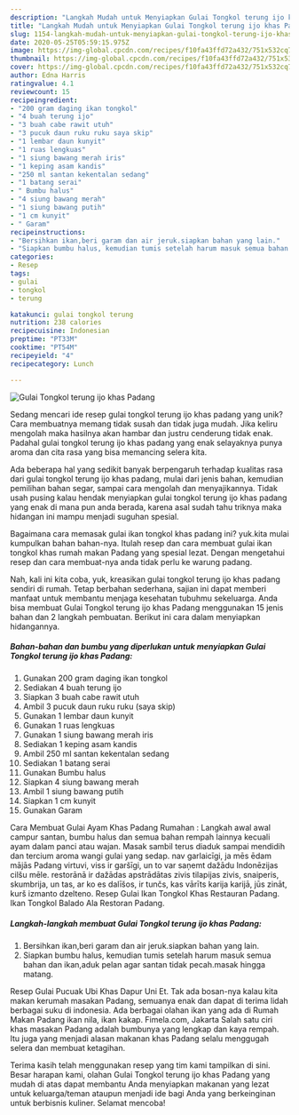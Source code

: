 ```yaml
---
description: "Langkah Mudah untuk Menyiapkan Gulai Tongkol terung ijo khas Padang Anti Gagal"
title: "Langkah Mudah untuk Menyiapkan Gulai Tongkol terung ijo khas Padang Anti Gagal"
slug: 1154-langkah-mudah-untuk-menyiapkan-gulai-tongkol-terung-ijo-khas-padang-anti-gagal
date: 2020-05-25T05:59:15.975Z
image: https://img-global.cpcdn.com/recipes/f10fa43ffd72a432/751x532cq70/gulai-tongkol-terung-ijo-khas-padang-foto-resep-utama.jpg
thumbnail: https://img-global.cpcdn.com/recipes/f10fa43ffd72a432/751x532cq70/gulai-tongkol-terung-ijo-khas-padang-foto-resep-utama.jpg
cover: https://img-global.cpcdn.com/recipes/f10fa43ffd72a432/751x532cq70/gulai-tongkol-terung-ijo-khas-padang-foto-resep-utama.jpg
author: Edna Harris
ratingvalue: 4.1
reviewcount: 15
recipeingredient:
- "200 gram daging ikan tongkol"
- "4 buah terung ijo"
- "3 buah cabe rawit utuh"
- "3 pucuk daun ruku ruku saya skip"
- "1 lembar daun kunyit"
- "1 ruas lengkuas"
- "1 siung bawang merah iris"
- "1 keping asam kandis"
- "250 ml santan kekentalan sedang"
- "1 batang serai"
- " Bumbu halus"
- "4 siung bawang merah"
- "1 siung bawang putih"
- "1 cm kunyit"
- " Garam"
recipeinstructions:
- "Bersihkan ikan,beri garam dan air jeruk.siapkan bahan yang lain."
- "Siapkan bumbu halus, kemudian tumis setelah harum masuk semua bahan dan ikan,aduk pelan agar santan tidak pecah.masak hingga matang."
categories:
- Resep
tags:
- gulai
- tongkol
- terung

katakunci: gulai tongkol terung 
nutrition: 238 calories
recipecuisine: Indonesian
preptime: "PT33M"
cooktime: "PT54M"
recipeyield: "4"
recipecategory: Lunch

---
```



![Gulai Tongkol terung ijo khas Padang](https://img-global.cpcdn.com/recipes/f10fa43ffd72a432/751x532cq70/gulai-tongkol-terung-ijo-khas-padang-foto-resep-utama.jpg)

Sedang mencari ide resep gulai tongkol terung ijo khas padang yang unik? Cara membuatnya memang tidak susah dan tidak juga mudah. Jika keliru mengolah maka hasilnya akan hambar dan justru cenderung tidak enak. Padahal gulai tongkol terung ijo khas padang yang enak selayaknya punya aroma dan cita rasa yang bisa memancing selera kita.

Ada beberapa hal yang sedikit banyak berpengaruh terhadap kualitas rasa dari gulai tongkol terung ijo khas padang, mulai dari jenis bahan, kemudian pemilihan bahan segar, sampai cara mengolah dan menyajikannya. Tidak usah pusing kalau hendak menyiapkan gulai tongkol terung ijo khas padang yang enak di mana pun anda berada, karena asal sudah tahu triknya maka hidangan ini mampu menjadi suguhan spesial.

Bagaimana cara memasak gulai ikan tongkol khas padang ini? yuk.kita mulai kumpulkan bahan bahan-nya. Itulah resep dan cara membuat gulai ikan tongkol khas rumah makan Padang yang spesial lezat. Dengan mengetahui resep dan cara membuat-nya anda tidak perlu ke warung padang.


Nah, kali ini kita coba, yuk, kreasikan gulai tongkol terung ijo khas padang sendiri di rumah. Tetap berbahan sederhana, sajian ini dapat memberi manfaat untuk membantu menjaga kesehatan tubuhmu sekeluarga. Anda bisa membuat Gulai Tongkol terung ijo khas Padang menggunakan 15 jenis bahan dan 2 langkah pembuatan. Berikut ini cara dalam menyiapkan hidangannya.

<!--inarticleads1-->

##### Bahan-bahan dan bumbu yang diperlukan untuk menyiapkan Gulai Tongkol terung ijo khas Padang:

1. Gunakan 200 gram daging ikan tongkol
1. Sediakan 4 buah terung ijo
1. Siapkan 3 buah cabe rawit utuh
1. Ambil 3 pucuk daun ruku ruku (saya skip)
1. Gunakan 1 lembar daun kunyit
1. Gunakan 1 ruas lengkuas
1. Gunakan 1 siung bawang merah iris
1. Sediakan 1 keping asam kandis
1. Ambil 250 ml santan kekentalan sedang
1. Sediakan 1 batang serai
1. Gunakan  Bumbu halus
1. Siapkan 4 siung bawang merah
1. Ambil 1 siung bawang putih
1. Siapkan 1 cm kunyit
1. Gunakan  Garam


Cara Membuat Gulai Ayam Khas Padang Rumahan : Langkah awal awal campur santan, bumbu halus dan semua bahan rempah lainnya kecuali ayam dalam panci atau wajan. Masak sambil terus diaduk sampai mendidih dan tercium aroma wangi gulai yang sedap. nav garlaicīgi, ja mēs ēdam mājās Padang virtuvi, viss ir garšīgi, un to var saņemt dažādu Indonēzijas cilšu mēle. restorānā ir dažādas apstrādātas zivis tilapijas zivis, snaiperis, skumbrija, un tas, ar ko es dalīšos, ir tunčs, kas vārīts karija karijā, jūs zināt, kurš izmanto dzelteno. Resep Gulai Ikan Tongkol Khas Restauran Padang. Ikan Tongkol Balado Ala Restoran Padang. 

<!--inarticleads2-->

##### Langkah-langkah membuat Gulai Tongkol terung ijo khas Padang:

1. Bersihkan ikan,beri garam dan air jeruk.siapkan bahan yang lain.
1. Siapkan bumbu halus, kemudian tumis setelah harum masuk semua bahan dan ikan,aduk pelan agar santan tidak pecah.masak hingga matang.


Resep Gulai Pucuak Ubi Khas Dapur Uni Et. Tak ada bosan-nya kalau kita makan kerumah masakan Padang, semuanya enak dan dapat di terima lidah berbagai suku di indonesia. Ada berbagai olahan ikan yang ada di Rumah Makan Padang ikan nila, ikan kakap. Fimela.com, Jakarta Salah satu ciri khas masakan Padang adalah bumbunya yang lengkap dan kaya rempah. Itu juga yang menjadi alasan makanan khas Padang selalu menggugah selera dan membuat ketagihan. 

Terima kasih telah menggunakan resep yang tim kami tampilkan di sini. Besar harapan kami, olahan Gulai Tongkol terung ijo khas Padang yang mudah di atas dapat membantu Anda menyiapkan makanan yang lezat untuk keluarga/teman ataupun menjadi ide bagi Anda yang berkeinginan untuk berbisnis kuliner. Selamat mencoba!

